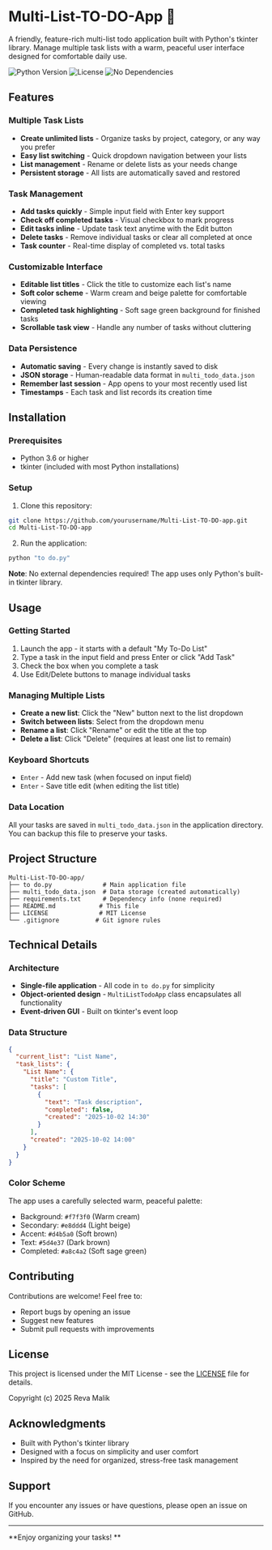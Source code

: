 # Multi-List-TO-DO-App 📜

A friendly, feature-rich multi-list todo application built with Python's tkinter library. Manage multiple task lists with a warm, peaceful user interface designed for comfortable daily use.

![Python Version](https://img.shields.io/badge/python-3.6%2B-blue)
![License](https://img.shields.io/badge/license-MIT-green)
![No Dependencies](https://img.shields.io/badge/dependencies-none-brightgreen)

## Features 

### Multiple Task Lists
- **Create unlimited lists** - Organize tasks by project, category, or any way you prefer
- **Easy list switching** - Quick dropdown navigation between your lists
- **List management** - Rename or delete lists as your needs change
- **Persistent storage** - All lists are automatically saved and restored

### Task Management
- **Add tasks quickly** - Simple input field with Enter key support
- **Check off completed tasks** - Visual checkbox to mark progress
- **Edit tasks inline** - Update task text anytime with the Edit button
- **Delete tasks** - Remove individual tasks or clear all completed at once
- **Task counter** - Real-time display of completed vs. total tasks

### Customizable Interface
- **Editable list titles** - Click the title to customize each list's name
- **Soft color scheme** - Warm cream and beige palette for comfortable viewing
- **Completed task highlighting** - Soft sage green background for finished tasks
- **Scrollable task view** - Handle any number of tasks without cluttering

### Data Persistence
- **Automatic saving** - Every change is instantly saved to disk
- **JSON storage** - Human-readable data format in `multi_todo_data.json`
- **Remember last session** - App opens to your most recently used list
- **Timestamps** - Each task and list records its creation time

## Installation 

### Prerequisites
- Python 3.6 or higher
- tkinter (included with most Python installations)

### Setup
1. Clone this repository:
```bash
git clone https://github.com/yourusername/Multi-List-TO-DO-app.git
cd Multi-List-TO-DO-app
```

2. Run the application:
```bash
python "to do.py"
```

**Note**: No external dependencies required! The app uses only Python's built-in tkinter library.

## Usage 

### Getting Started
1. Launch the app - it starts with a default "My To-Do List"
2. Type a task in the input field and press Enter or click "Add Task"
3. Check the box when you complete a task
4. Use Edit/Delete buttons to manage individual tasks

### Managing Multiple Lists
- **Create a new list**: Click the "New" button next to the list dropdown
- **Switch between lists**: Select from the dropdown menu
- **Rename a list**: Click "Rename" or edit the title at the top
- **Delete a list**: Click "Delete" (requires at least one list to remain)

### Keyboard Shortcuts
- `Enter` - Add new task (when focused on input field)
- `Enter` - Save title edit (when editing the list title)

### Data Location
All your tasks are saved in `multi_todo_data.json` in the application directory. You can backup this file to preserve your tasks.

## Project Structure 

```
Multi-List-TO-DO-app/
├── to do.py              # Main application file
├── multi_todo_data.json  # Data storage (created automatically)
├── requirements.txt      # Dependency info (none required)
├── README.md            # This file
├── LICENSE              # MIT License
└── .gitignore          # Git ignore rules
```

## Technical Details 

### Architecture
- **Single-file application** - All code in `to do.py` for simplicity
- **Object-oriented design** - `MultiListTodoApp` class encapsulates all functionality
- **Event-driven GUI** - Built on tkinter's event loop

### Data Structure
```json
{
  "current_list": "List Name",
  "task_lists": {
    "List Name": {
      "title": "Custom Title",
      "tasks": [
        {
          "text": "Task description",
          "completed": false,
          "created": "2025-10-02 14:30"
        }
      ],
      "created": "2025-10-02 14:00"
    }
  }
}
```

### Color Scheme
The app uses a carefully selected warm, peaceful palette:
- Background: `#f7f3f0` (Warm cream)
- Secondary: `#e8ddd4` (Light beige)
- Accent: `#d4b5a0` (Soft brown)
- Text: `#5d4e37` (Dark brown)
- Completed: `#a8c4a2` (Soft sage green)

## Contributing 

Contributions are welcome! Feel free to:
- Report bugs by opening an issue
- Suggest new features
- Submit pull requests with improvements

## License 

This project is licensed under the MIT License - see the [LICENSE](LICENSE) file for details.

Copyright (c) 2025 Reva Malik

## Acknowledgments 

- Built with Python's tkinter library
- Designed with a focus on simplicity and user comfort
- Inspired by the need for organized, stress-free task management

## Support 

If you encounter any issues or have questions, please open an issue on GitHub.

---

**Enjoy organizing your tasks! **
